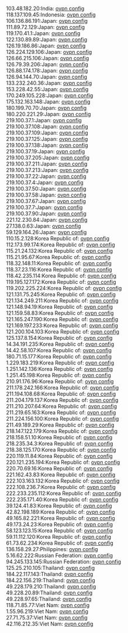 103.48.182.20:India: [ovpn config](vpn/103_48_182_20.ovpn)  
118.137.109.45:Indonesia: [ovpn config](vpn/118_137_109_45.ovpn)  
106.136.86.191:Japan: [ovpn config](vpn/106_136_86_191.ovpn)  
111.89.72.129:Japan: [ovpn config](vpn/111_89_72_129.ovpn)  
119.170.41.1:Japan: [ovpn config](vpn/119_170_41_1.ovpn)  
122.130.89.89:Japan: [ovpn config](vpn/122_130_89_89.ovpn)  
126.19.186.86:Japan: [ovpn config](vpn/126_19_186_86.ovpn)  
126.224.129.106:Japan: [ovpn config](vpn/126_224_129_106.ovpn)  
126.66.215.106:Japan: [ovpn config](vpn/126_66_215_106.ovpn)  
126.79.39.206:Japan: [ovpn config](vpn/126_79_39_206.ovpn)  
126.88.174.178:Japan: [ovpn config](vpn/126_88_174_178.ovpn)  
126.94.144.70:Japan: [ovpn config](vpn/126_94_144_70.ovpn)  
133.232.240.36:Japan: [ovpn config](vpn/133_232_240_36.ovpn)  
153.228.42.55:Japan: [ovpn config](vpn/153_228_42_55.ovpn)  
170.249.105.228:Japan: [ovpn config](vpn/170_249_105_228.ovpn)  
175.132.163.148:Japan: [ovpn config](vpn/175_132_163_148.ovpn)  
180.199.70.70:Japan: [ovpn config](vpn/180_199_70_70.ovpn)  
180.220.221.29:Japan: [ovpn config](vpn/180_220_221_29.ovpn)  
219.100.37.1:Japan: [ovpn config](vpn/219_100_37_1.ovpn)  
219.100.37.108:Japan: [ovpn config](vpn/219_100_37_108.ovpn)  
219.100.37.109:Japan: [ovpn config](vpn/219_100_37_109.ovpn)  
219.100.37.125:Japan: [ovpn config](vpn/219_100_37_125.ovpn)  
219.100.37.138:Japan: [ovpn config](vpn/219_100_37_138.ovpn)  
219.100.37.19:Japan: [ovpn config](vpn/219_100_37_19.ovpn)  
219.100.37.205:Japan: [ovpn config](vpn/219_100_37_205.ovpn)  
219.100.37.211:Japan: [ovpn config](vpn/219_100_37_211.ovpn)  
219.100.37.213:Japan: [ovpn config](vpn/219_100_37_213.ovpn)  
219.100.37.22:Japan: [ovpn config](vpn/219_100_37_22.ovpn)  
219.100.37.4:Japan: [ovpn config](vpn/219_100_37_4.ovpn)  
219.100.37.50:Japan: [ovpn config](vpn/219_100_37_50.ovpn)  
219.100.37.58:Japan: [ovpn config](vpn/219_100_37_58.ovpn)  
219.100.37.67:Japan: [ovpn config](vpn/219_100_37_67.ovpn)  
219.100.37.7:Japan: [ovpn config](vpn/219_100_37_7.ovpn)  
219.100.37.90:Japan: [ovpn config](vpn/219_100_37_90.ovpn)  
221.12.230.84:Japan: [ovpn config](vpn/221_12_230_84.ovpn)  
27.138.0.63:Japan: [ovpn config](vpn/27_138_0_63.ovpn)  
59.129.164.26:Japan: [ovpn config](vpn/59_129_164_26.ovpn)  
110.15.2.128:Korea Republic of: [ovpn config](vpn/110_15_2_128.ovpn)  
112.173.99.174:Korea Republic of: [ovpn config](vpn/112_173_99_174.ovpn)  
115.21.24.132:Korea Republic of: [ovpn config](vpn/115_21_24_132.ovpn)  
115.21.95.67:Korea Republic of: [ovpn config](vpn/115_21_95_67.ovpn)  
118.32.148.11:Korea Republic of: [ovpn config](vpn/118_32_148_11.ovpn)  
118.37.23.116:Korea Republic of: [ovpn config](vpn/118_37_23_116.ovpn)  
118.42.235.114:Korea Republic of: [ovpn config](vpn/118_42_235_114.ovpn)  
119.195.127.172:Korea Republic of: [ovpn config](vpn/119_195_127_172.ovpn)  
119.202.225.224:Korea Republic of: [ovpn config](vpn/119_202_225_224.ovpn)  
121.131.75.245:Korea Republic of: [ovpn config](vpn/121_131_75_245.ovpn)  
121.134.249.211:Korea Republic of: [ovpn config](vpn/121_134_249_211.ovpn)  
121.148.94.19:Korea Republic of: [ovpn config](vpn/121_148_94_19.ovpn)  
121.159.58.83:Korea Republic of: [ovpn config](vpn/121_159_58_83.ovpn)  
121.165.247.190:Korea Republic of: [ovpn config](vpn/121_165_247_190.ovpn)  
121.169.197.233:Korea Republic of: [ovpn config](vpn/121_169_197_233.ovpn)  
121.200.104.103:Korea Republic of: [ovpn config](vpn/121_200_104_103.ovpn)  
125.137.8.154:Korea Republic of: [ovpn config](vpn/125_137_8_154.ovpn)  
14.34.191.235:Korea Republic of: [ovpn config](vpn/14_34_191_235.ovpn)  
14.42.58.107:Korea Republic of: [ovpn config](vpn/14_42_58_107.ovpn)  
180.71.15.177:Korea Republic of: [ovpn config](vpn/180_71_15_177.ovpn)  
1.229.183.219:Korea Republic of: [ovpn config](vpn/1_229_183_219.ovpn)  
1.251.142.136:Korea Republic of: [ovpn config](vpn/1_251_142_136.ovpn)  
1.251.45.198:Korea Republic of: [ovpn config](vpn/1_251_45_198.ovpn)  
210.91.176.96:Korea Republic of: [ovpn config](vpn/210_91_176_96.ovpn)  
211.178.242.166:Korea Republic of: [ovpn config](vpn/211_178_242_166.ovpn)  
211.194.108.68:Korea Republic of: [ovpn config](vpn/211_194_108_68.ovpn)  
211.204.179.137:Korea Republic of: [ovpn config](vpn/211_204_179_137.ovpn)  
211.210.207.64:Korea Republic of: [ovpn config](vpn/211_210_207_64.ovpn)  
211.219.65.163:Korea Republic of: [ovpn config](vpn/211_219_65_163.ovpn)  
211.224.156.100:Korea Republic of: [ovpn config](vpn/211_224_156_100.ovpn)  
211.49.189.29:Korea Republic of: [ovpn config](vpn/211_49_189_29.ovpn)  
218.147.122.179:Korea Republic of: [ovpn config](vpn/218_147_122_179.ovpn)  
218.158.51.10:Korea Republic of: [ovpn config](vpn/218_158_51_10.ovpn)  
218.235.34.3:Korea Republic of: [ovpn config](vpn/218_235_34_3.ovpn)  
218.38.125.170:Korea Republic of: [ovpn config](vpn/218_38_125_170.ovpn)  
220.119.11.84:Korea Republic of: [ovpn config](vpn/220_119_11_84.ovpn)  
220.121.235.194:Korea Republic of: [ovpn config](vpn/220_121_235_194.ovpn)  
220.70.69.16:Korea Republic of: [ovpn config](vpn/220_70_69_16.ovpn)  
221.162.43.83:Korea Republic of: [ovpn config](vpn/221_162_43_83.ovpn)  
222.103.163.132:Korea Republic of: [ovpn config](vpn/222_103_163_132.ovpn)  
222.108.236.7:Korea Republic of: [ovpn config](vpn/222_108_236_7.ovpn)  
222.233.235.112:Korea Republic of: [ovpn config](vpn/222_233_235_112.ovpn)  
222.235.171.40:Korea Republic of: [ovpn config](vpn/222_235_171_40.ovpn)  
39.124.41.83:Korea Republic of: [ovpn config](vpn/39_124_41_83.ovpn)  
42.82.198.189:Korea Republic of: [ovpn config](vpn/42_82_198_189.ovpn)  
49.165.82.221:Korea Republic of: [ovpn config](vpn/49_165_82_221.ovpn)  
49.173.24.23:Korea Republic of: [ovpn config](vpn/49_173_24_23.ovpn)  
58.123.123.15:Korea Republic of: [ovpn config](vpn/58_123_123_15.ovpn)  
59.11.112.120:Korea Republic of: [ovpn config](vpn/59_11_112_120.ovpn)  
61.73.62.234:Korea Republic of: [ovpn config](vpn/61_73_62_234.ovpn)  
136.158.29.27:Philippines: [ovpn config](vpn/136_158_29_27.ovpn)  
5.16.62.222:Russian Federation: [ovpn config](vpn/5_16_62_222.ovpn)  
94.245.133.145:Russian Federation: [ovpn config](vpn/94_245_133_145.ovpn)  
125.25.210.105:Thailand: [ovpn config](vpn/125_25_210_105.ovpn)  
184.22.117.143:Thailand: [ovpn config](vpn/184_22_117_143.ovpn)  
184.22.156.219:Thailand: [ovpn config](vpn/184_22_156_219.ovpn)  
49.228.179.210:Thailand: [ovpn config](vpn/49_228_179_210.ovpn)  
49.228.20.89:Thailand: [ovpn config](vpn/49_228_20_89.ovpn)  
49.228.97.65:Thailand: [ovpn config](vpn/49_228_97_65.ovpn)  
118.71.85.77:Viet Nam: [ovpn config](vpn/118_71_85_77.ovpn)  
1.55.96.219:Viet Nam: [ovpn config](vpn/1_55_96_219.ovpn)  
27.71.75.37:Viet Nam: [ovpn config](vpn/27_71_75_37.ovpn)  
42.116.212.35:Viet Nam: [ovpn config](vpn/42_116_212_35.ovpn)  
